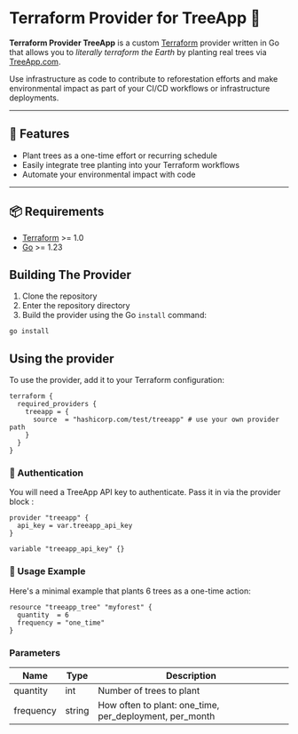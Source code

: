 # Terraform Provider for TreeApp 🌳

**Terraform Provider TreeApp** is a custom [Terraform](https://terraform.io) provider written in Go that allows you to *literally terraform the Earth* by planting real trees via [TreeApp.com](https://treeapp.com).

Use infrastructure as code to contribute to reforestation efforts and make environmental impact as part of your CI/CD workflows or infrastructure deployments.

---

## 🌱 Features

- Plant trees as a one-time effort or recurring schedule
- Easily integrate tree planting into your Terraform workflows
- Automate your environmental impact with code

---


## 📦 Requirements

- [Terraform](https://developer.hashicorp.com/terraform/downloads) >= 1.0
- [Go](https://golang.org/doc/install) >= 1.23

## Building The Provider

1. Clone the repository
1. Enter the repository directory
1. Build the provider using the Go `install` command:

```shell
go install
```

## Using the provider

To use the provider, add it to your Terraform configuration:

```hcl
terraform {
  required_providers {
    treeapp = {
      source  = "hashicorp.com/test/treeapp" # use your own provider path
    }
  }
}
```

### 🔐 Authentication

You will need a TreeApp API key to authenticate. Pass it in via the provider block : 
```hcl
provider "treeapp" {
  api_key = var.treeapp_api_key
}

variable "treeapp_api_key" {}

```
### 🌳 Usage Example

Here's a minimal example that plants 6 trees as a one-time action:
```hcl
resource "treeapp_tree" "myforest" {
  quantity  = 6
  frequency = "one_time"
}
```

### Parameters
| Name     | Type   | Description                                        |
|----------|--------|----------------------------------------------------|
| quantity | int    | Number of trees to plant                           |
| frequency| string | How often to plant: one_time, per_deployment, per_month |
